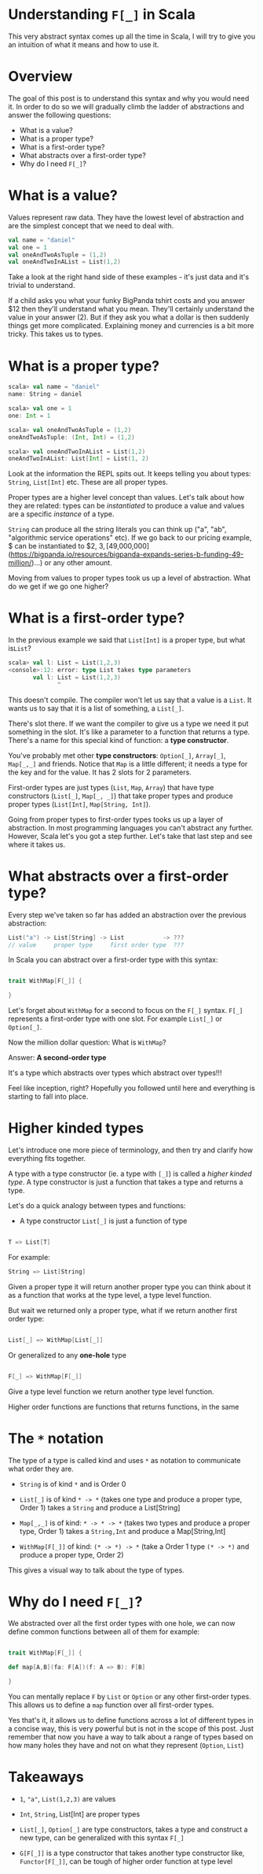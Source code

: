 # Understanding `F[_]` in Scala

This very abstract syntax comes up all the time in Scala, 
I will try to give you an intuition of what it means and how to use it.

# Overview

The goal of this post is to understand this syntax and why you would need it.
In order to do so we  will gradually climb the ladder of abstractions and
answer the following questions: 

- What is a value?
- What is a proper type?
- What is a first-order type?
- What abstracts over a first-order type?
- Why do I need `F[_]`?

# What is a value?

Values represent raw data. They have the lowest level of abstraction and are the simplest concept that we need to deal with. 

```scala
val name = "daniel"
val one = 1
val oneAndTwoAsTuple = (1,2)
val oneAndTwoInAList = List(1,2)
```

Take a look at the right hand side of these examples - it's just data and it's trivial to understand.

If a child asks you what your funky BigPanda tshirt costs and you answer $12 then they'll understand what you mean. They'll certainly understand the value in your answer (2). But if they ask you what a dollar is then suddenly things get more complicated. Explaining money and currencies is a bit more tricky. This takes us to types.

# What is a proper type?

```scala
scala> val name = "daniel"
name: String = daniel

scala> val one = 1
one: Int = 1

scala> val oneAndTwoAsTuple = (1,2)
oneAndTwoAsTuple: (Int, Int) = (1,2)

scala> val oneAndTwoInAList = List(1,2)
oneAndTwoInAList: List[Int] = List(1, 2)
```

Look at the information the REPL spits out. It keeps telling you about types: `String`, `List[Int]` etc. These are all proper types.

Proper types are a higher level concept than values. Let's talk about how they are related: types can be *instantiated* to produce a value and values are a specific *instance* of a type.

`String` can produce all the string literals you can think up ("a", "ab", "algorithmic service operations" etc). If we go back to our pricing example, $ can be instantiated to $2, $3, [$49,000,000](https://bigpanda.io/resources/bigpanda-expands-series-b-funding-49-million/)...) or any other amount.

Moving from values to proper types took us up a level of abstraction. What do we get if we go one higher?

# What is a first-order type?

In the previous example we said that `List[Int]` is a proper type, but what is`List`?

```scala
scala> val l: List = List(1,2,3)
<console>:12: error: type List takes type parameters
       val l: List = List(1,2,3)
              ^
```

This doesn't compile. The compiler won't let us say that a value is a `List`. It wants us to say that it is a list of something, a `List[_]`.
 
There's slot there. If we want the compiler to give us a type we need it put something in the slot. It's like a parameter to a function that returns a type. There's a name for this special kind of function: a **type constructor**.

You've probably met other **type constructors**: `Option[_]`, `Array[_]`, `Map[_,_]` and friends. Notice that `Map` is a little different; it needs a type for the key and for the value. It has 2 slots for 2 parameters.

First-order types are just types (`List`, `Map`, `Array`) that have type constructors (`List[_]`, `Map[_, _]`) that take proper types and produce proper types (`List[Int]`, `Map[String, Int]`). 

Going from proper types to first-order types tooks us up a layer of abstraction. In most programming languages you can't abstract any further. However, Scala let's you got a step further.  Let's take that last step and see where it takes us.

# What abstracts over a first-order type?

Every step we've taken so far has added an abstraction over the previous abstraction: 

```scala
List("a") -> List[String] -> List           -> ???
// value     proper type     first order type  ???
```

In Scala you can abstract over a first-order type with this syntax:


```scala

trait WithMap[F[_]] {

}

```
Let's forget about `WithMap` for a second to focus on the `F[_]` syntax. `F[_]` represents a first-order type with one slot. For example `List[_]` or `Option[_]`.


Now the million dollar question: What is `WithMap`?

Answer: **A second-order type**

It's a type which abstracts over types which abstract over types!!!

Feel like inception, right? Hopefully you followed until here and everything is starting to fall into place.

# Higher kinded types

Let's introduce one more piece of terminology, and then try and clarify how everything fits together.

A type with a type constructor (ie. a type with `[_]`) is called a *higher kinded type*. A type constructor is just a function that takes a type and returns a type.

Let's do a quick analogy between types and functions:

- A type constructor `List[_]` is just a function of type 

```scala

T => List[T]

```
For example:

```scala
String => List[String]

```

Given a proper type it will return another proper type you can think about it as 
a function that works at the type level, a type level function.

But wait we returned only a proper type, what if we return another first order type: 


```scala

List[_] => WithMap[List[_]]

```

Or generalized to any **one-hole** type

```scala

F[_] => WithMap[F[_]]

```
Give a type level function we return another type level function.

Higher order functions are functions that returns functions, in the same

# The `*` notation 

The type of a type is called kind and uses `*` as notation to communicate what order they are.

- `String` is of kind `*` and is Order 0

- `List[_]` is of kind `* -> *` (takes one type and produce a proper type, Order 1) 
   takes a `String` and produce a List[String]

- `Map[_,_]` is of kind: `* -> * -> *` (takes two types and produce a proper type, Order 1) 
  takes a `String,Int` and produce a Map[String,Int]

- `WithMap[F[_]]`  of kind: `(* -> *) -> *` (take a Order 1 type `(* -> *)` and produce a proper type, Order 2)

This gives a visual way to talk about the type of types.


# Why do I need `F[_]`?

We abstracted over all the first order types with one hole, we can now
define common functions between all of them for example:

```scala

trait WithMap[F[_]] {

def map[A,B](fa: F[A])(f: A => B): F[B]

}

```

You can mentally replace `F` by `List` or `Option` or any other first-order types.
This allows us to define a `map` function over all first-order types. 

Yes that's it, it allows us to define functions across a lot of different types in a concise
way, this is very powerful but is not in the scope of this post. Just remember that now you have a 
way to talk about a range of types based on how many holes they have and not on what they
represent (`Option`, `List`) 


# Takeaways

- `1`, `"a"`, `List(1,2,3)` are values

- `Int`, `String`, List[Int] are proper types 

- `List[_]`, `Option[_]`  are type constructors, takes a type and construct a new type,
can be generalized with this syntax `F[_]`

- `G[F[_]]` is a type constructor that takes another type constructor like, 
`Functor[F[_]]`, can be tough of higher order function at type level

